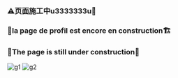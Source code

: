 ### ⚠️页面施工中u3333333u🚧
### 📃la page de profil est encore en construction🏗️
### 🤔The page is still under construction🔨


![g1](https://github.com/images/mona-whisper.gif)
![g2](https://github.githubassets.com/assets/mona-loading-default-c3c7aad1282f.gif)

<!--
**lupnis/lupnis** is a ✨ _special_ ✨ repository because its `README.md` (this file) appears on your GitHub profile.

Here are some ideas to get you started:

- 🔭 I’m currently working on ...
- 🌱 I’m currently learning ...
- 👯 I’m looking to collaborate on ...
-  I’m looking for help with ...
- 💬 Ask me about ...
- 📫 How to reach me: ...
- 😄 Pronouns: ...
- ⚡ Fun fact: ...
-->
